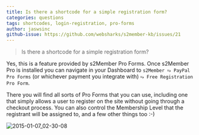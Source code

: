 ```yaml
---
title: Is there a shortcode for a simple registration form?
categories: questions
tags: shortcodes, login-registration, pro-forms
author: jaswsinc
github-issue: https://github.com/websharks/s2member-kb/issues/21
---
```


> Is there a shortcode for a simple registration form?

Yes, this is a feature provided by s2Member Pro Forms. Once s2Member Pro is installed you can navigate in your Dashboard to `s2Member ⥱ PayPal Pro Forms` (or whichever payment you integrate with) `⥱ Free Registration Pro Form`.

There you will find all sorts of Pro Forms that you can use, including one that simply allows a user to register on the site without going through a checkout process. You can also control the Membership Level that the registrant will be assigned to, and a few other things too :-)

![2015-01-07_02-30-08](https://cloud.githubusercontent.com/assets/1563559/5644905/29df8a76-9615-11e4-8fd9-4a97595017f9.png)
